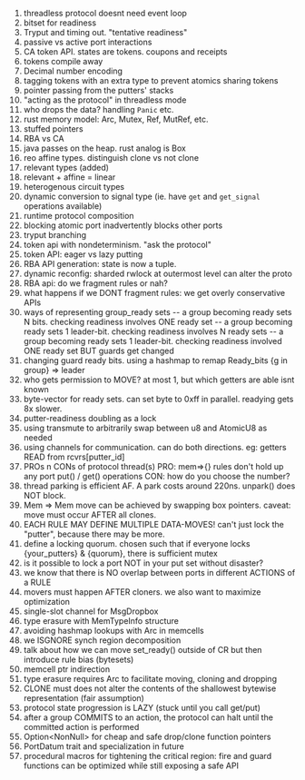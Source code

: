 1. threadless protocol doesnt need event loop
2. bitset for readiness
3. Tryput and timing out. "tentative readiness"
4. passive vs active port interactions
5. CA token API. states are tokens. coupons and receipts
6. tokens compile away
7. Decimal number encoding
8. tagging tokens with an extra type to prevent atomics sharing tokens
9. pointer passing from the putters' stacks
10. "acting as the protocol" in threadless mode
11. who drops the data? handling `Panic` etc.
12. rust memory model: Arc, Mutex, Ref, MutRef, etc.
13. stuffed pointers
14. RBA vs CA
15. java passes on the heap. rust analog is Box<T>
16. reo affine types. distinguish clone vs not clone
17. relevant types (added)
18. relevant + affine = linear
19. heterogenous circuit types
20. dynamic conversion to signal type (ie. have `get` and `get_signal` operations available)
21. runtime protocol composition
22. blocking atomic port inadvertently blocks other ports
23. tryput branching
24. token api with nondeterminism. "ask the protocol"
25. token API: eager vs lazy putting
26. RBA API generation: state is now a tuple.
27. dynamic reconfig: sharded rwlock at outermost level can alter the proto
28. RBA api: do we fragment rules or nah?
29. what happens if we DONT fragment rules: we get overly conservative APIs
30. ways of representing group_ready sets
-- a group becoming ready sets N bits. checking readiness involves ONE ready set
-- a group becoming ready sets 1 leader-bit. checking readiness involves N ready sets
-- a group becoming ready sets 1 leader-bit. checking readiness involved ONE ready set BUT guards get changed
31. changing guard ready bits. using a hashmap to remap Ready_bits {g in group} => leader
32. who gets permission to MOVE? at most 1, but which getters are able isnt known
33. byte-vector for ready sets. can set byte to 0xff in parallel. readying gets 8x slower.
34. putter-readiness doubling as a lock
34. using transmute to arbitrarily swap between u8 and AtomicU8 as needed
34. using channels for communication. can do both directions. eg: getters READ from rcvrs[putter_id]
35. PROs n CONs of protocol thread(s)
	PRO: mem=>{} rules don't hold up any port put() / get() operations
	CON: how do you choose the number?
36. thread parking is efficient AF. A park costs around 220ns. unpark() does NOT block.
37. Mem => Mem move can be achieved by swapping box pointers. caveat: move must occur AFTER all clones.
38. EACH RULE MAY DEFINE MULTIPLE DATA-MOVES! can't just lock the "putter", because there may be more.
39. define a locking quorum. chosen such that if everyone locks {your_putters} & {quorum}, there is sufficient mutex
40. is it possible to lock a port NOT in your put set without disaster?
41. we know that there is NO overlap between ports in different ACTIONS of a RULE
42. movers must happen AFTER cloners. we also want to maximize optimization
43. single-slot channel for MsgDropbox
44. type erasure with MemTypeInfo structure
45. avoiding hashmap lookups with Arc<MemTypeInfo> in memcells
46. we ISGNORE synch region decomposition
47. talk about how we can move set_ready() outside of CR but then introduce rule bias (bytesets)
48. memcell ptr indirection
49. type erasure requires Arc<MemTypeInfo> to facilitate moving, cloning and dropping
50. CLONE must does not alter the contents of the shallowest bytewise representation (fair assumption)
51. protocol state progression is LAZY (stuck until you call get/put)
52. after a group COMMITS to an action, the protocol can halt until the committed action is performed
53. Option<NonNull<T>> for cheap and safe drop/clone function pointers
54. PortDatum trait and specialization in future
55. procedural macros for tightening the critical region: fire and guard functions can be optimized while still exposing a safe API 